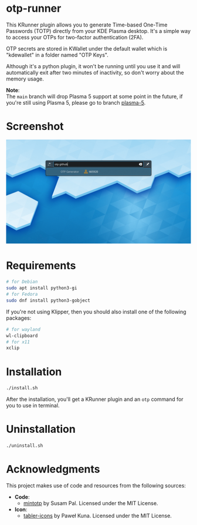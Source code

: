 # otp-runner
This KRunner plugin allows you to generate Time-based One-Time Passwords (TOTP) directly from your KDE Plasma desktop. It's a simple way to access your OTPs for two-factor authentication (2FA).

OTP secrets are stored in KWallet under the default wallet which is "kdewallet" in a folder named "OTP Keys".

Although it's a python plugin, it won't be running until you use it and will automatically exit after two minutes of inactivity, so don't worry about the memory usage.

**Note**:  
The `main` branch will drop Plasma 5 support at some point in the future, if you're still using Plasma 5, please go to branch [plasma-5](https://github.com/beavailable/otp-runner/tree/plasma-5).

# Screenshot
![img](https://github.com/beavailable/otp-runner/blob/main/screenshot.gif)

# Requirements
```bash
# for Debian
sudo apt install python3-gi
# for Fedora
sudo dnf install python3-gobject
```
If you're not using Klipper, then you should also install one of the following packages:
```bash
# for wayland
wl-clipboard
# for x11
xclip
```

# Installation
```bash
./install.sh
```
After the installation, you'll get a KRunner plugin and an `otp` command for you to use in terminal.

# Uninstallation
```bash
./uninstall.sh
```

# Acknowledgments
This project makes use of code and resources from the following sources:
- **Code**:
    - [mintotp](https://github.com/susam/mintotp) by Susam Pal. Licensed under the MIT License.
- **Icon**:
    - [tabler-icons](https://github.com/tabler/tabler-icons) by Paweł Kuna. Licensed under the MIT License.
